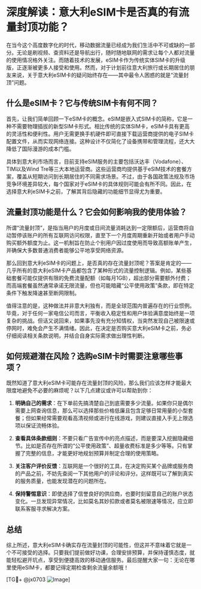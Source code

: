 # 深度解读：意大利eSIM卡是否真的有流量封顶功能？

在当今这个高度数字化的时代，移动数据流量已经成为我们生活中不可或缺的一部分。无论是刷视频、查资料还是导航出行，随时随地联网的需求让每个人都对流量的使用情况格外关注。而随着技术的发展，eSIM卡作为传统实体SIM卡的升级版，正逐渐被更多人接受和使用。然而，对于计划前往意大利旅行或长期居住的朋友来说，关于意大利eSIM卡的疑问始终存在——其中最令人困惑的就是“流量封顶”问题。

## 什么是eSIM卡？它与传统SIM卡有何不同？

首先，让我们简单回顾一下eSIM卡的概念。eSIM是嵌入式SIM卡的简称，它是一种不需要物理插拔的新型SIM卡形式。相比传统的实体SIM卡，eSIM卡具有更高的灵活性和便利性。用户无需更换手机硬件即可直接下载运营商提供的电子SIM卡配置文件，从而实现网络连接。这种设计不仅简化了设备携带和管理流程，还大大降低了国际漫游的成本门槛。

具体到意大利市场而言，目前支持eSIM服务的主要包括沃达丰（Vodafone）、TIM以及Wind Tre等三大本地运营商。这些运营商均提供基于eSIM技术的套餐方案，覆盖从短期访问到长期居住的不同需求场景。不过，由于各国政策法规及市场竞争环境差异较大，每个国家对于eSIM卡的具体规则可能会有所不同。因此，在选择意大利eSIM卡之前，了解其背后隐藏的功能细节显得尤为重要。

## 流量封顶功能是什么？它会如何影响我的使用体验？

所谓“流量封顶”，是指当用户的月度或日间流量消耗达到一定限额后，运营商将自动暂停该账户的所有互联网访问权限，直至下一个月度周期重新开始或者用户手动购买额外额度为止。这一机制旨在防止个别用户因过度使用而导致高额账单产生，并确保大多数普通消费者能够公平地享受网络资源。

那么回到意大利eSIM卡的问题上，是否真的存在流量封顶呢？答案是肯定的——几乎所有的意大利eSIM卡产品都包含了某种形式的流量控制逻辑。例如，某些基础套餐可能仅提供有限的免费流量配额（如每月1GB），超出部分需要额外付费；而高端套餐虽然通常承诺无限流量，但也可能暗藏“公平使用政策”条款，即在特定条件下触发降速甚至断网限制。

值得注意的是，这种做法并非意大利独有，而是全球范围内普遍存在的行业惯例。毕竟，对于任何一家电信公司而言，平衡收入稳定性和用户体验满意度始终是一项复杂的挑战。但话又说回来，如果事先没有充分知情权，当突然发现自己被限速或停网时，难免会产生不满情绪。因此，在决定是否购买意大利eSIM卡之前，务必仔细阅读相关条款说明，并结合自身实际需求做出理性判断。

## 如何规避潜在风险？选购eSIM卡时需要注意哪些事项？

既然知道了意大利eSIM卡可能存在流量封顶的风险，那么我们应该怎样才能最大限度地避免不必要的麻烦呢？以下几点建议或许可以帮助到你：

1. **明确自己的需求**：在下单前先搞清楚自己到底需要多少流量。如果你只是偶尔需要上网查询信息，那么可以选择那些价格低廉且包含足够日常用量的小型套餐；但如果经常需要观看高清视频或进行在线游戏，则建议直接入手无上限选项以保证流畅体验。

2. **查看具体条款细则**：不要只看广告宣传中的亮点描述，而是要深入挖掘隐藏细节。比如是否存在所谓的“公平使用政策”、超量收费标准是多少等等。只有掌握了完整的信息，才能更好地规划预算并制定合理的使用策略。

3. **关注客户评价反馈**：互联网是一个很好的工具，在决定购买某个品牌或服务商的产品之前，不妨先查阅一下其他用户的评论和评分。这样既可以了解到真实的服务质量，也能发现潜在的问题所在。

4. **保持警惕意识**：即使选择了信誉良好的供应商，也要时刻留意自己的账户状态变化。一旦发现异常情况，比如莫名其妙扣款或者莫名被限速等情况，应立即联系客服寻求解决方案。

## 总结

综上所述，意大利eSIM卡确实存在流量封顶的可能性，但这并不意味着它就是一个不可接受的选择。只要我们提前做好功课，合理安排预算，并保持谨慎态度，就能轻松避开坑点，享受到便捷高效的移动通信服务。最后提醒大家一句：无论在哪里使用eSIM卡，都要记得定期检查剩余流量余额哦！

[TG💪+ @jx0703 ![Image](https://github.com/user-attachments/assets/dbca1d08-cadb-493c-b0ec-ad6f7a83f270)]